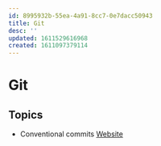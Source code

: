 ```yaml
---
id: 8995932b-55ea-4a91-8cc7-0e7dacc50943
title: Git
desc: ''
updated: 1611529616968
created: 1611097379114
---
```


# Git

## Topics

- Conventional commits
[Website](https://www.conventionalcommits.org/en/v1.0.0/)

